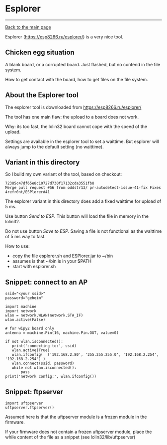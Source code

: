 # Esplorer
***
[Back to the main page](../readme.md)



Esplorer (https://esp8266.ru/esplorer/) is a very nice tool.

## Chicken egg situation 

A blank board, or a corrupted board. Just flashed, but no contend in the file system.

How to get contact with the board, how to get files on the file system.

## About the Esplorer tool

The esplorer tool is downloaded from https://esp8266.ru/esplorer/ 

The tool has one main flaw: the upload to a board does not work.

Why: its too fast, the lolin32 board cannot cope with the speed of the upload.

Settings are available in the esplorer tool to set a waittime. But esplorer will always jump to the default setting (no waittime).

## Variant in this directory

So I build my own variant of the tool, based on checkout:

	72385c47df65e8c10727d730f17132cda3551fb8 
	Merge pull request #56 from oddstr13/ pr-autodetect-issue-41-fix Fixes 4refr0nt/ESPlorer#41

The esplorer variant in this directory does add a fixed waittime for upload of 5 ms.

Use  button *Send to ESP*. This button will load the file in memory in the lolin32.

Do not use button *Save to ESP*. Saving a file is not functional as the waittime of 5 ms way to fast.

How to use:

* copy the file esplorer.sh and ESPlorer.jar to ~/bin
* assumes is that ~/bin is in your $PATH
* start with esplorer.sh

## Snippet: connect to an AP

	ssid="<your ssid>"
	password="geheim"

	import machine
	import network
	wlan = network.WLAN(network.STA_IF)
	wlan.active(False)

	# for wipy2 board only
	antenna = machine.Pin(16, machine.Pin.OUT, value=0)

	if not wlan.isconnected():
	   print('connecting to:', ssid)
	   wlan.active(True)
	   wlan.ifconfig(  ('192.168.2.80', '255.255.255.0', '192.168.2.254', '192.168.2.254') )
	   wlan.connect(ssid, password)
	   while not wlan.isconnected():
	       pass
	print('network config:', wlan.ifconfig())

## Snippet: ftpserver

	import uftpserver
	uftpserver.ftpserver()

Assumed here is that the uftpserver module is a frozen module in the firmware.

If your firmware does not contain a frozen uftpserver module, place the while content of the file as a snippet (see lolin32/lib/uftpserver)






